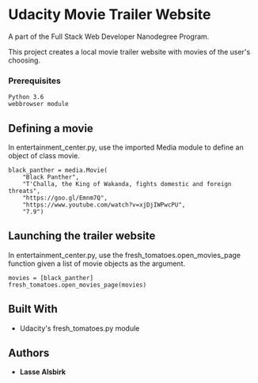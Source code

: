 # Udacity Movie Trailer Website

A part of the Full Stack Web Developer Nanodegree Program.

This project creates a local movie trailer website with movies
of the user's choosing. 

### Prerequisites

```
Python 3.6
webbrowser module
```


## Defining a movie

In entertainment_center.py, use the imported Media module
to define an object of class movie.

```
black_panther = media.Movie(
    "Black Panther",
    "T'Challa, the King of Wakanda, fights domestic and foreign threats",
    "https://goo.gl/Emnm7Q",
    "https://www.youtube.com/watch?v=xjDjIWPwcPU",
    "7.9")
```

## Launching the trailer website

In entertainment_center.py, use the fresh_tomatoes.open_movies_page
function given a list of movie objects as the argument.

```
movies = [black_panther]
fresh_tomatoes.open_movies_page(movies)
```

## Built With
* Udacity's fresh_tomatoes.py module


## Authors

* **Lasse Alsbirk** 

